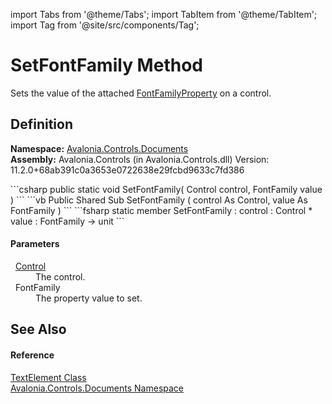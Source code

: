 import Tabs from '@theme/Tabs'; 
import TabItem from '@theme/TabItem'; 
import Tag from '@site/src/components/Tag'; 

# SetFontFamily Method


Sets the value of the attached <a href="F_Avalonia_Controls_Documents_TextElement_FontFamilyProperty">FontFamilyProperty</a> on a control.



## Definition
**Namespace:** <a href="N_Avalonia_Controls_Documents">Avalonia.Controls.Documents</a>  
**Assembly:** Avalonia.Controls (in Avalonia.Controls.dll) Version: 11.2.0+68ab391c0a3653e0722638e29fcbd9633c7fd386

<Tabs groupId="api-code-preview">
<TabItem value="csharp" label="C#">
```csharp
public static void SetFontFamily(
	Control control,
	FontFamily value
)
```
</TabItem>
<TabItem value="vb" label="VB">
```vb
Public Shared Sub SetFontFamily ( 
	control As Control,
	value As FontFamily
)
```
</TabItem>
<TabItem value="fsharp" label="F#">
```fsharp
static member SetFontFamily : 
        control : Control * 
        value : FontFamily -> unit 
```
</TabItem>
</Tabs>



#### Parameters
<dl><dt>  <a href="T_Avalonia_Controls_Control">Control</a></dt><dd>The control.</dd><dt>  FontFamily</dt><dd>The property value to set.</dd></dl>

## See Also


#### Reference
<a href="T_Avalonia_Controls_Documents_TextElement">TextElement Class</a>  
<a href="N_Avalonia_Controls_Documents">Avalonia.Controls.Documents Namespace</a>  
